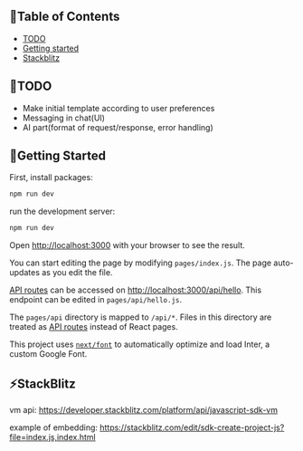 ﻿## 📝Table of Contents
- [TODO](#todo)
- [Getting started](#getting_started)
- [Stackblitz](#stackblitz)

## 🧠TODO <a name = "todo"></a>
- Make initial template according to user preferences
- Messaging in chat(UI)
- AI part(format of request/response, error handling)

## 🏁Getting Started <a name = "getting_started"></a>
First, install packages:
```bash
npm run dev
```
run the development server:
```bash
npm run dev
```

Open [http://localhost:3000](http://localhost:3000) with your browser to see the result.

You can start editing the page by modifying `pages/index.js`. The page auto-updates as you edit the file.

[API routes](https://nextjs.org/docs/api-routes/introduction) can be accessed on [http://localhost:3000/api/hello](http://localhost:3000/api/hello). This endpoint can be edited in `pages/api/hello.js`.

The `pages/api` directory is mapped to `/api/*`. Files in this directory are treated as [API routes](https://nextjs.org/docs/api-routes/introduction) instead of React pages.

This project uses [`next/font`](https://nextjs.org/docs/basic-features/font-optimization) to automatically optimize and load Inter, a custom Google Font.

## ⚡StackBlitz <a name = "stackblitz"></a>
vm api:
https://developer.stackblitz.com/platform/api/javascript-sdk-vm

example of embedding:
https://stackblitz.com/edit/sdk-create-project-js?file=index.js,index.html
